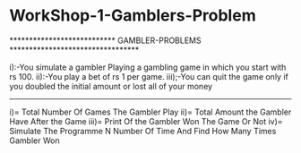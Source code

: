 # WorkShop-1-Gamblers-Problem

***************************  GAMBLER-PROBLEMS  ********************************* 

i):-You simulate a gambler Playing a gambling game in which you start with rs 100.
ii):-You play a bet of rs 1 per game. 
iii);-You can quit the game only if you doubled the initial amount or lost all of your money





******************************************************************************************

i)=    Total Number Of Games The Gambler Play
ii)=   Total Amount the Gambler Have After the Game
iii)=  Print Of the Gambler Won The Game Or Not 
iv)=   Simulate The Programme N Number Of Time And Find How Many Times Gambler Won 
